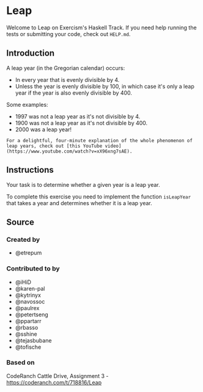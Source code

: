 # Leap

Welcome to Leap on Exercism's Haskell Track.
If you need help running the tests or submitting your code, check out `HELP.md`.

## Introduction

A leap year (in the Gregorian calendar) occurs:

- In every year that is evenly divisible by 4.
- Unless the year is evenly divisible by 100, in which case it's only a leap year if the year is also evenly divisible by 400.

Some examples:

- 1997 was not a leap year as it's not divisible by 4.
- 1900 was not a leap year as it's not divisible by 400.
- 2000 was a leap year!

~~~~exercism/note
For a delightful, four-minute explanation of the whole phenomenon of leap years, check out [this YouTube video](https://www.youtube.com/watch?v=xX96xng7sAE).
~~~~

## Instructions

Your task is to determine whether a given year is a leap year.

To complete this exercise you need to implement the function `isLeapYear`
that takes a year and determines whether it is a leap year.

## Source

### Created by

- @etrepum

### Contributed to by

- @iHiD
- @karen-pal
- @kytrinyx
- @navossoc
- @paulrex
- @petertseng
- @ppartarr
- @rbasso
- @sshine
- @tejasbubane
- @tofische

### Based on

CodeRanch Cattle Drive, Assignment 3 - https://coderanch.com/t/718816/Leap